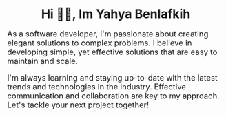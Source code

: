 <h1 align="center">Hi 👋🏻, Im Yahya Benlafkih</h1>
 <p style="font-size:18px;">As a software developer, I'm passionate about creating elegant solutions to complex problems. I believe in developing simple, yet effective solutions that are easy to maintain and scale.</p>
 <p style="font-size:18px;">I'm always learning and staying up-to-date with the latest trends and technologies in the industry. Effective communication and collaboration are key to my approach. Let's tackle your next project together!</p>
